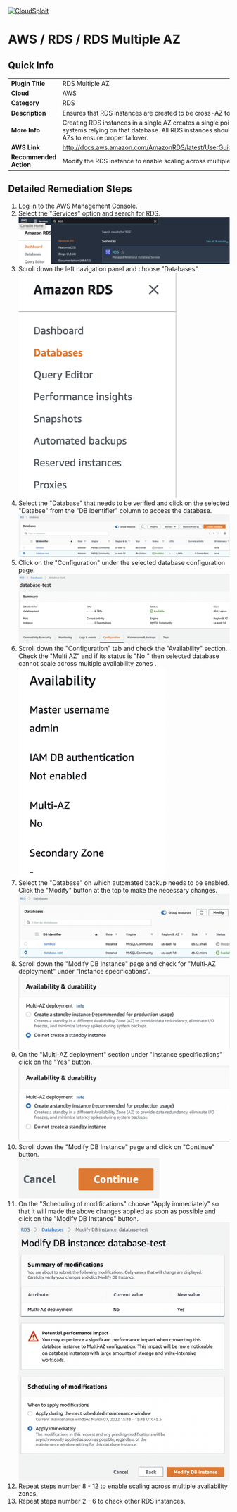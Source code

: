 [![CloudSploit](https://cloudsploit.com/img/logo-new-big-text-100.png "CloudSploit")](https://cloudsploit.com)

# AWS / RDS / RDS Multiple AZ

## Quick Info

| | |
|-|-|
| **Plugin Title** | RDS Multiple AZ |
| **Cloud** | AWS |
| **Category** | RDS |
| **Description** | Ensures that RDS instances are created to be cross-AZ for high availability. |
| **More Info** | Creating RDS instances in a single AZ creates a single point of failure for all systems relying on that database. All RDS instances should be created in multiple AZs to ensure proper failover. |
| **AWS Link** | http://docs.aws.amazon.com/AmazonRDS/latest/UserGuide/Concepts.MultiAZ.html |
| **Recommended Action** | Modify the RDS instance to enable scaling across multiple availability zones. |

## Detailed Remediation Steps
1. Log in to the AWS Management Console.
2. Select the "Services" option and search for RDS. </br> <img src="/resources/aws/rds/rds-multiple-az/step2.png"/>
3. Scroll down the left navigation panel and choose "Databases". </br> <img src="/resources/aws/rds/rds-multiple-az/step3.png"/>
4. Select the "Database" that needs to be verified and click on the  selected "Databse" from the "DB identifier" column to access the database.</br><img src="/resources/aws/rds/rds-multiple-az/step4.png"/>
5. Click on the "Configuration" under the selected database configuration page.</br><img src="/resources/aws/rds/rds-multiple-az/step5.png"/>
6. Scroll down the "Configuration" tab and check the "Availability" section. Check the "Multi AZ" and if its status is "No " then selected database cannot scale across multiple availability zones .</br><img src="/resources/aws/rds/rds-multiple-az/step6.png"/>
7. Select the "Database" on which automated backup needs to be enabled. Click the "Modify" button at the top to make the necessary changes.</br><img src="/resources/aws/rds/rds-multiple-az/step7.png"/>
8. Scroll down the "Modify DB Instance" page and check for "Multi-AZ deployment" under "Instance specifications".</br><img src="/resources/aws/rds/rds-multiple-az/step8.png"/>
9. On the "Multi-AZ deployment" section under "Instance specifications" click on the "Yes" button.</br><img src="/resources/aws/rds/rds-multiple-az/step9.png"/>
10. Scroll down the "Modify DB Instance" page and click on "Continue" button. </br><img src="/resources/aws/rds/rds-multiple-az/step10.png"/>
11. On the "Scheduling of modifications" choose "Apply immediately" so that it will made the above changes applied as soon as possible and click on the "Modify DB Instance" button. </br><img src="/resources/aws/rds/rds-multiple-az/step11.png"/>
12. Repeat steps number 8 - 12 to enable scaling across multiple availability zones.</br>
13. Repeat steps number 2 - 6 to check other RDS instances. </br>
